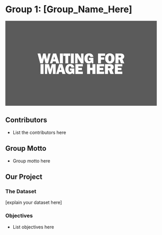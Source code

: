 # Group 1: [Group_Name_Here]

![group_logo](../images/placeholder_image.jpg)


## Contributors
- List the contributors here

## Group Motto
-  Group motto here

## Our Project

### The Dataset
[explain your dataset here]

### Objectives
- List objectives here



